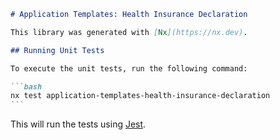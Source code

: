 ````markdown
# Application Templates: Health Insurance Declaration

This library was generated with [Nx](https://nx.dev).

## Running Unit Tests

To execute the unit tests, run the following command:

```bash
nx test application-templates-health-insurance-declaration
```
````

This will run the tests using [Jest](https://jestjs.io).

```

```
